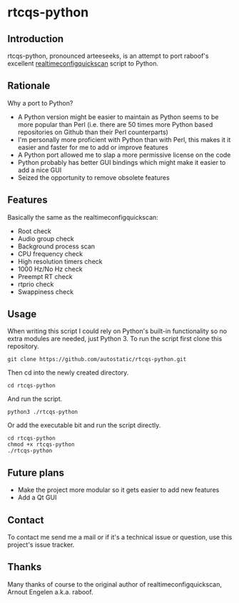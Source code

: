 # rtcqs-python

## Introduction

rtcqs-python, pronounced arteeseeks, is an attempt to port raboof's excellent [realtimeconfigquickscan](https://github.com/raboof/realtimeconfigquickscan) script to Python.

## Rationale

Why a port to Python?
- A Python version might be easier to maintain as Python seems to be more popular than Perl (i.e. there are 50 times more Python based repositories on Github than their Perl counterparts)
- I'm personally more proficient with Python than with Perl, this makes it it easier and faster for me to add or improve features
- A Python port allowed me to slap a more permissive license on the code
- Python probably has better GUI bindings which might make it easier to add a nice GUI
- Seized the opportunity to remove obsolete features

## Features

Basically the same as the realtimeconfigquickscan:
- Root check
- Audio group check
- Background process scan
- CPU frequency check
- High resolution timers check
- 1000 Hz/No Hz check
- Preempt RT check
- rtprio check
- Swappiness check

## Usage

When writing this script I could rely on Python's built-in functionality so no extra modules are needed, just Python 3. To run the script first clone this repository.

```
git clone https://github.com/autostatic/rtcqs-python.git
```

Then cd into the newly created directory.

```
cd rtcqs-python
```

And run the script.

```
python3 ./rtcqs-python
```

Or add the executable bit and run the script directly.

```
cd rtcqs-python
chmod +x rtcqs-python
./rtcqs-python
```

## Future plans

- Make the project more modular so it gets easier to add new features
- Add a Qt GUI

## Contact

To contact me send me a mail or if it's a technical issue or question, use this project's issue tracker.

## Thanks

Many thanks of course to the original author of realtimeconfigquickscan, Arnout Engelen a.k.a. raboof.